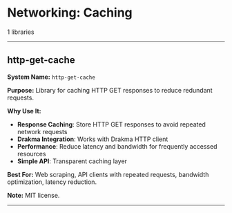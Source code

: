 # Networking: Caching

1 libraries

---

## http-get-cache

**System Name:** `http-get-cache`

**Purpose:** Library for caching HTTP GET responses to reduce redundant requests.

**Why Use It:**
- **Response Caching**: Store HTTP GET responses to avoid repeated network requests
- **Drakma Integration**: Works with Drakma HTTP client
- **Performance**: Reduce latency and bandwidth for frequently accessed resources
- **Simple API**: Transparent caching layer

**Best For:** Web scraping, API clients with repeated requests, bandwidth optimization, latency reduction.

**Note:** MIT license.

---


